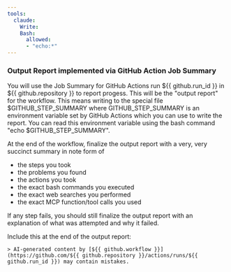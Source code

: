```yaml
---
tools:
  claude:
    Write:
    Bash:
      allowed:
      - "echo:*"
---
```


### Output Report implemented via GitHub Action Job Summary

You will use the Job Summary for GitHub Actions run ${{ github.run_id }} in ${{ github.repository }} to report progess. This will be the "output report" for the workflow. This means writing to the special file $GITHUB_STEP_SUMMARY where GITHUB_STEP_SUMMARY is an environment variable set by GitHub Actions which you can use to write the report. You can read this environment variable using the bash command "echo $GITHUB_STEP_SUMMARY".

At the end of the workflow, finalize the output report with a very, very succinct summary in note form of 
  - the steps you took
  - the problems you found
  - the actions you took
  - the exact bash commands you executed
  - the exact web searches you performed
  - the exact MCP function/tool calls you used

If any step fails, you should still finalize the output report with an explanation of what was attempted and why it failed.

Include this at the end of the output report:

  ```
  > AI-generated content by [${{ github.workflow }}](https://github.com/${{ github.repository }}/actions/runs/${{ github.run_id }}) may contain mistakes.
  ```
